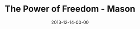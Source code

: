 ---
layout: message
category: message
series: "The Gift of Freedom"
title: "The Power of Freedom - Mason"
date: 2013-12-14-00-00
message_id: 839
audio: "http://s3.amazonaws.com/crossroads-media/media/legacy/mp3/giftoffreedom_03_mason.mp3"
audio-duration: "42:40"
flag: "N"
---
